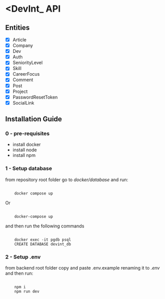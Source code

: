 # <DevInt_ API

## Entities
- [x] Article
- [x] Company
- [x] Dev
- [x] Auth
- [x] SeniorityLevel
- [x] Skill
- [x] CareerFocus
- [x] Comment
- [x] Post
- [x] Project
- [x] PasswordResetToken
- [x] SocialLink

## Installation Guide

### 0 - pre-requisites
- install docker
- install node
- install npm

### 1 - Setup database
from repository root folder go to _docker/database_ and run:

<code>
    docker compose up
</code>

Or

<code>
    docker-compose up
</code>

and then run the following commands

<code>
    docker exec -it pgdb psql 
    CREATE DATABASE devint_db
</code>

### 2 - Setup .env

from backend root folder copy and paste <a>.env.example</a>
renaming it to _.env_ and then run:

<code>
    npm i
    npm run dev
</code>


